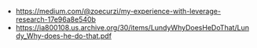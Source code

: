 - https://medium.com/@zoecurzi/my-experience-with-leverage-research-17e96a8e540b
- https://ia800108.us.archive.org/30/items/LundyWhyDoesHeDoThat/Lundy_Why-does-he-do-that.pdf